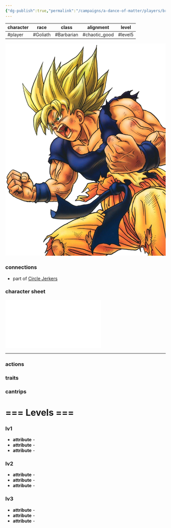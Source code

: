 ```yaml
---
{"dg-publish":true,"permalink":"/campaigns/a-dance-of-matter/players/broly/"}
---
```



| character | race     | class      | alignment     | level   |
| --------- | -------- | ---------- | ------------- | ------- |
| #player   | #Goliath | #Barbarian | #chaotic_good | #level5 |

![](/img/user/attachments/img-broly.webp)
### connections
- part of [Circle Jerkers](Campaigns/A%20Dance%20of%20Matter/Clans%20⚔/Circle%20Jerkers.md)

### character sheet
![](attachments/Broly_-_Lvl_5_2.pdf)

---
### actions
### traits
### cantrips

# === Levels ===
### lv1
- **attribute** - 
- **attribute** - 
- **attribute** - 

### lv2
- **attribute** - 
- **attribute** - 
- **attribute** - 

### lv3
- **attribute** - 
- **attribute** - 
- **attribute** - 
